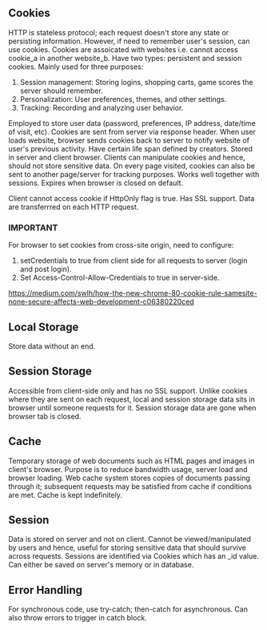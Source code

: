 ## Cookies

HTTP is stateless protocol; each request doesn't store any state or persisting information. However, if need to remember user's session, can use cookies. Cookies are assoicated with websites i.e. cannot access cookie_a in another website_b. Have two types: persistent and session cookies. Mainly used for three purposes:

1. Session management: Storing logins, shopping carts, game scores the server should remember.
2. Personalization: User preferences, themes, and other settings.
3. Tracking: Recording and analyzing user behavior.

Employed to store user data (password, preferences, IP address, date/time of visit, etc). Cookies are sent from server via response header. When user loads website, browser sends cookies back to server to notify website of user's previous activity. Have certain life span defined by creators. Stored in server and client browser. Clients can manipulate cookies and hence, should not store sensitive data. On every page visited, cookies can also be sent to another page/server for tracking purposes. Works well together with sessions. Expires when browser is closed on default.

Client cannot access cookie if HttpOnly flag is true. Has SSL support. Data are transferrred on each HTTP request.

### IMPORTANT

For browser to set cookies from cross-site origin, need to configure:

1. setCredentials to true from client side for all requests to server (login and post login).
2. Set Access-Control-Allow-Credentials to true in server-side.

https://medium.com/swlh/how-the-new-chrome-80-cookie-rule-samesite-none-secure-affects-web-development-c06380220ced

## Local Storage

Store data without an end.

## Session Storage

Accessible from client-side only and has no SSL support. Unlike cookies where they are sent on each request, local and session storage data sits in browser until someone requests for it. Session storage data are gone when browser tab is closed.

## Cache

Temporary storage of web documents such as HTML pages and images in client's browser. Purpose is to reduce bandwidth usage, server load and browser loading. Web cache system stores copies of documents passing through it; subsequent requests may be satisfied from cache if conditions are met. Cache is kept indefinitely.

## Session

Data is stored on server and not on client. Cannot be viewed/manipulated by users and hence, useful for storing sensitive data that should survive across requests. Sessions are identified via Cookies which has an \_id value. Can either be saved on server's memory or in database.

## Error Handling

For synchronous code, use try-catch; then-catch for asynchronous. Can also throw errors to trigger in catch block.

